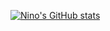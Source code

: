 [![Nino's GitHub stats](https://github-readme-stats.vercel.app/api?username=anuraghazra)](https://github.com/nlopez99/github-readme-stats)

